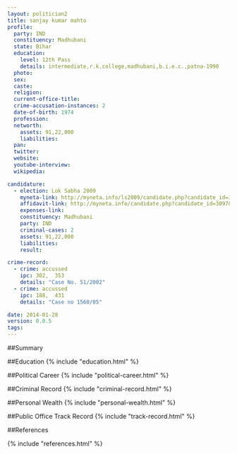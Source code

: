 ```yaml
---
layout: politician2
title: sanjay kumar mahto
profile: 
  party: IND
  constituency: Madhubani
  state: Bihar
  education: 
    level: 12th Pass
    details: intermediate,r.k.college,madhubani,b.i.e.c.,patna-1990
  photo: 
  sex: 
  caste: 
  religion: 
  current-office-title: 
  crime-accusation-instances: 2
  date-of-birth: 1974
  profession: 
  networth: 
    assets: 91,22,000
    liabilities: 
  pan: 
  twitter: 
  website: 
  youtube-interview: 
  wikipedia: 

candidature: 
  - election: Lok Sabha 2009
    myneta-link: http://myneta.info/ls2009/candidate.php?candidate_id=3097
    affidavit-link: http://myneta.info/candidate.php?candidate_id=3097&scan=original
    expenses-link: 
    constituency: Madhubani 
    party: IND
    criminal-cases: 2
    assets: 91,22,000
    liabilities: 
    result:  

crime-record: 
  - crime: accussed
    ipc: 302,  353
    details: "Case No. 51/2002" 
  - crime: accussed
    ipc: 188,  431
    details: "Case no 1560/05" 

date: 2014-01-28
version: 0.0.5
tags: 
---
```

##Summary


##Education
{% include "education.html" %}


##Political Career
{% include "political-career.html" %}


##Criminal Record
{% include "criminal-record.html" %}


##Personal Wealth
{% include "personal-wealth.html" %}


##Public Office Track Record
{% include "track-record.html" %}


##References


{% include "references.html" %}